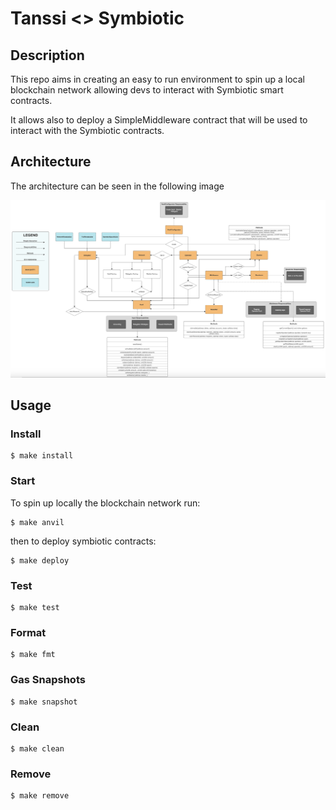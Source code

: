 # Tanssi <> Symbiotic

## Description

This repo aims in creating an easy to run environment to spin up a local blockchain network allowing devs to interact with Symbiotic smart contracts.

It allows also to deploy a SimpleMiddleware contract that will be used to interact with the Symbiotic contracts.

## Architecture

The architecture can be seen in the following image

![Architecture](./architecture.png)

## Usage

### Install

```shell
$ make install
```

### Start

To spin up locally the blockchain network run:

```shell
$ make anvil
```

then to deploy symbiotic contracts:

```shell
$ make deploy
```

### Test

```shell
$ make test
```

### Format

```shell
$ make fmt
```

### Gas Snapshots

```shell
$ make snapshot
```

### Clean

```shell
$ make clean
```

### Remove

```shell
$ make remove
```
